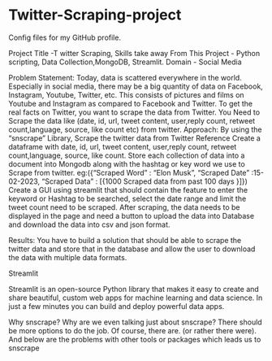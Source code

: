 # Twitter-Scraping-project
Config files for my GitHub profile.

Project Title -T witter Scraping,
Skills take away From This Project - Python scripting, Data Collection,MongoDB, Streamlit.
Domain - Social Media




Problem Statement:
Today, data is scattered everywhere in the world. Especially in social media, there may be a big quantity of data on Facebook, 
Instagram, Youtube, Twitter, etc. This consists of pictures and films on Youtube and Instagram as compared to Facebook and Twitter.
To get the real facts on Twitter, you want to scrape the data from Twitter. 
You Need to Scrape the data like (date, id, url, tweet content, user,reply count, retweet count,language, source, like count etc) from twitter.
Approach: 
By using the “snscrape” Library, Scrape the twitter data from Twitter Reference
Create a dataframe with date, id, url, tweet content, user,reply count, retweet count,language, source, like count.
Store each collection of data into a document into Mongodb along with the hashtag or key word we use to  Scrape from twitter. 
eg:({“Scraped Word”            : “Elon Musk”,
        “Scraped Date”             :15-02-2023,
        “Scraped Data”             : [{1000  Scraped data from past 100 days }]})
Create a GUI using streamlit that should contain the feature to enter the keyword or Hashtag to be searched,
select the date range and limit the tweet count need to be scraped.
After scraping, the data needs to be displayed in the page and need a button to upload the data into Database and download the data into csv and json format.

Results: You have to build a solution that should be able to scrape the twitter data and store that in the database and allow the user 
to download the data with multiple data formats.

Streamlit

Streamlit is an open-source Python library that makes it easy to create and share beautiful, custom web apps for machine learning and data science. In just a few minutes you can build and deploy powerful data apps. 

Why snscrape?
Why are we even talking just about snscrape? There should be more options to do the job. Of course, there are. (or rather there were). And below are the problems with other tools or packages which leads us to snscrape

